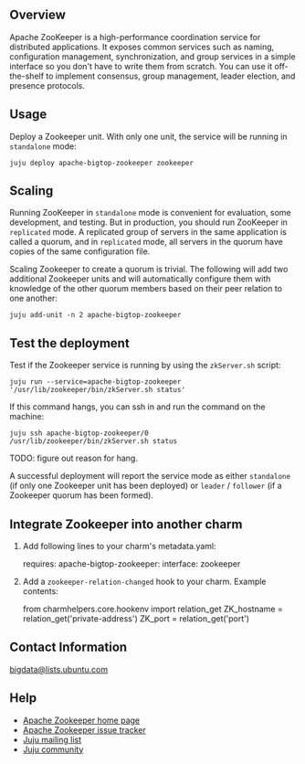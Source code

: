 ## Overview
Apache ZooKeeper is a high-performance coordination service for distributed
applications. It exposes common services such as naming, configuration
management, synchronization, and group services in a simple interface so you
don't have to write them from scratch. You can use it off-the-shelf to
implement consensus, group management, leader election, and presence protocols.

## Usage
Deploy a Zookeeper unit. With only one unit, the service will be running in
`standalone` mode:

    juju deploy apache-bigtop-zookeeper zookeeper


## Scaling
Running ZooKeeper in `standalone` mode is convenient for evaluation, some
development, and testing. But in production, you should run ZooKeeper in
`replicated` mode. A replicated group of servers in the same application is
called a quorum, and in `replicated` mode, all servers in the quorum have
copies of the same configuration file.

Scaling Zookeeper to create a quorum is trivial. The following will add two
additional Zookeeper units and will automatically configure them with knowledge
of the other quorum members based on their peer relation to one another:

    juju add-unit -n 2 apache-bigtop-zookeeper


## Test the deployment
Test if the Zookeeper service is running by using the `zkServer.sh` script:

    juju run --service=apache-bigtop-zookeeper '/usr/lib/zookeeper/bin/zkServer.sh status'

If this command hangs, you can ssh in and run the command on the machine:

    juju ssh apache-bigtop-zookeeper/0
    /usr/lib/zookeeper/bin/zkServer.sh status

TODO: figure out reason for hang.

A successful deployment will report the service mode as either `standalone`
(if only one Zookeeper unit has been deployed) or `leader` / `follower` (if
a Zookeeper quorum has been formed).


## Integrate Zookeeper into another charm
1) Add following lines to your charm's metadata.yaml:

    requires:
      apache-bigtop-zookeeper:
         interface: zookeeper

2) Add a `zookeeper-relation-changed` hook to your charm. Example contents:

    from charmhelpers.core.hookenv import relation_get
    ZK_hostname = relation_get('private-address')
    ZK_port = relation_get('port')



## Contact Information
[bigdata@lists.ubuntu.com](mailto:bigdata@lists.ubuntu.com)


## Help
- [Apache Zookeeper home page](https://zookeeper.apache.org/)
- [Apache Zookeeper issue tracker](https://issues.apache.org/jira/browse/ZOOKEEPER)
- [Juju mailing list](https://lists.ubuntu.com/mailman/listinfo/juju)
- [Juju community](https://jujucharms.com/community)

